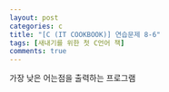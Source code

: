 ```yaml
---
layout: post
categories: c
title: "[C (IT COOKBOOK)] 연습문제 8-6"
tags: [새내기를 위한 첫 C언어 책]
comments: true
---
```


가장 낮은 어는점을 출력하는 프로그램

<script src="https://gist.github.com/Junhyeon2/fa59081f1c79185c404681ffe8d6d62a.js"></script>
